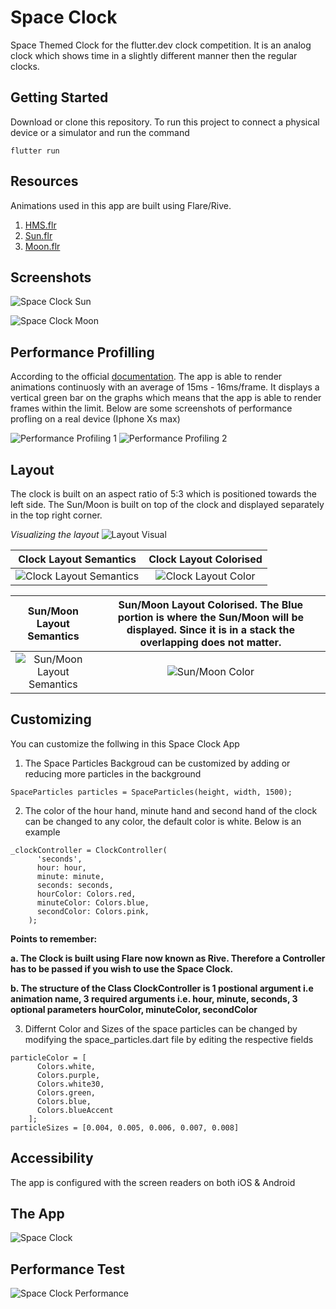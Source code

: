 # Space Clock
Space Themed Clock for the flutter.dev clock competition. It is an analog clock which shows time in a slightly different manner then the regular clocks.

## Getting Started
Download or clone this repository. To run this project to connect a physical device or a simulator and run the command 
``` 
flutter run 
```

## Resources
Animations used in this app are built using Flare/Rive.

1. [HMS.flr](https://rive.app/a/lokesh/files/flare/hms)
2. [Sun.flr](https://rive.app/a/lokesh/files/flare/sun-2)
3. [Moon.flr](https://rive.app/a/lokesh/files/flare/moon)


## Screenshots

![Space Clock Sun](https://github.com/lokesh051/flutter_clock_space/blob/master/ScreenShots/Space%20Clock%20Moon.png)

![Space Clock Moon](https://github.com/lokesh051/flutter_clock_space/blob/master/ScreenShots/Space%20Clock%20Sun.png)


## Performance Profilling
According to the official [documentation](https://flutter.dev/docs/perf/rendering/ui-performance#the-performance-overlay). The app is able to render animations continuosly with an average of 15ms - 16ms/frame. It displays a vertical green bar on the graphs which means that the app is able to render frames within the limit. Below are some screenshots of performance profling on a real device (Iphone Xs max)

![Performance Profiling 1](https://github.com/lokesh051/flutter_clock_space/blob/master/ScreenShots/IMG_7077.PNG)
![Performance Profiling 2](https://github.com/lokesh051/flutter_clock_space/blob/master/ScreenShots/IMG_7078.PNG)

## Layout
The clock is built on an aspect ratio of 5:3 which is positioned towards the left side. The Sun/Moon is built on top of the clock and displayed separately in the top right corner.

*Visualizing the layout*
![Layout Visual](https://github.com/lokesh051/flutter_clock_space/blob/master/ScreenShots/Visual.png)

Clock Layout Semantics            |  Clock Layout Colorised
:-------------------------:|:-------------------------:
![Clock Layout Semantics](https://github.com/lokesh051/flutter_clock_space/blob/master/ScreenShots/flutter_06.png)  |  ![Clock Layout Color](https://github.com/lokesh051/flutter_clock_space/blob/master/ScreenShots/Layout.png)

Sun/Moon Layout Semantics            |  Sun/Moon Layout Colorised. The Blue portion is where the Sun/Moon will be displayed. Since it is in a stack the overlapping does not matter.
:-------------------------:|:-------------------------:
![Sun/Moon Layout Semantics](https://github.com/lokesh051/flutter_clock_space/blob/master/ScreenShots/flutter_04.png)  |  ![Sun/Moon Color](https://github.com/lokesh051/flutter_clock_space/blob/master/ScreenShots/Aspect.png)

## Customizing
You can customize the follwing in this Space Clock App
1. The Space Particles Backgroud can be customized by adding or reducing more particles in the background
```
SpaceParticles particles = SpaceParticles(height, width, 1500);
```
2. The color of the hour hand, minute hand and second hand of the clock can be changed to any color, the default color is white. Below is an example
```
_clockController = ClockController(
      'seconds',
      hour: hour,
      minute: minute,
      seconds: seconds,
      hourColor: Colors.red,
      minuteColor: Colors.blue,
      secondColor: Colors.pink,
    );
```
**Points to remember:**

**a. The Clock is built using Flare now known as Rive. Therefore a Controller has to be passed if you wish to use the Space Clock.**

**b. The structure of the Class ClockController is 1 postional argument i.e animation name, 3 required arguments i.e. hour, minute, seconds, 3 optional parameters hourColor, minuteColor, secondColor**

3. Differnt Color and Sizes of the space particles can be changed by modifying the space_particles.dart file by editing the respective fields
```
particleColor = [
      Colors.white,
      Colors.purple,
      Colors.white30,
      Colors.green,
      Colors.blue,
      Colors.blueAccent
    ];
particleSizes = [0.004, 0.005, 0.006, 0.007, 0.008]

```
## Accessibility
The app is configured with the screen readers on both iOS & Android
## The App
![Space Clock](https://github.com/lokesh051/flutter_clock_space/blob/master/ScreenShots/space%20clock.gif)

## Performance Test
![Space Clock Performance](https://github.com/lokesh051/flutter_clock_space/blob/master/ScreenShots/performance.gif)


